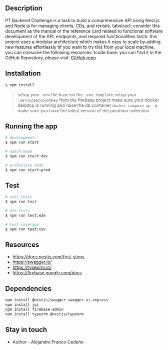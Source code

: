 ## Description

   PT Backend Challenge is a task to build a comprehensive API using Nest.js and Node.js for managing clients, CDs, and rentals.
    tabstract: consider this document as the manual or the reference card related to functional software development of the API, endpoints, and required functionalities
    tarch: this project uses a modular architecture which makes it easy to scale by adding new features effortlessly
    tif you want to try this from your local machine, you can consume the following resources:
    tcode base: you can find it in the GitHub Repository, please visit: [GitHub repo](https://github.com/alsointech/rent_handler)

## Installation

```bash
$ npm install
```

> setup your `.env` file base on the `.env.template`
> setup your `.serviceAccountKey` from the firebase project
> make sure your docker desktop is running and raise the db container `docker compose up -d`
> make sure you have the latest version of the postman collection 

## Running the app

```bash
# development
$ npm run start

# watch mode
$ npm run start:dev

# production mode
$ npm run start:prod
```

## Test

```bash
# unit tests
$ npm run test

# e2e tests
$ npm run test:e2e

# test coverage
$ npm run test:cov
```

## Resources
- https://docs.nestjs.com/first-steps
- https://swagger.io/
- https://typeorm.io/
- https://firebase.google.com/docs

## Dependencies
```bash
npm install @nestjs/swagger swagger-ui-express
npm install joi
npm install firebase-admin
npm install typeorm @nestjs/typeorm
```

## Stay in touch

- Author - Alejandro Franco Cedeño

